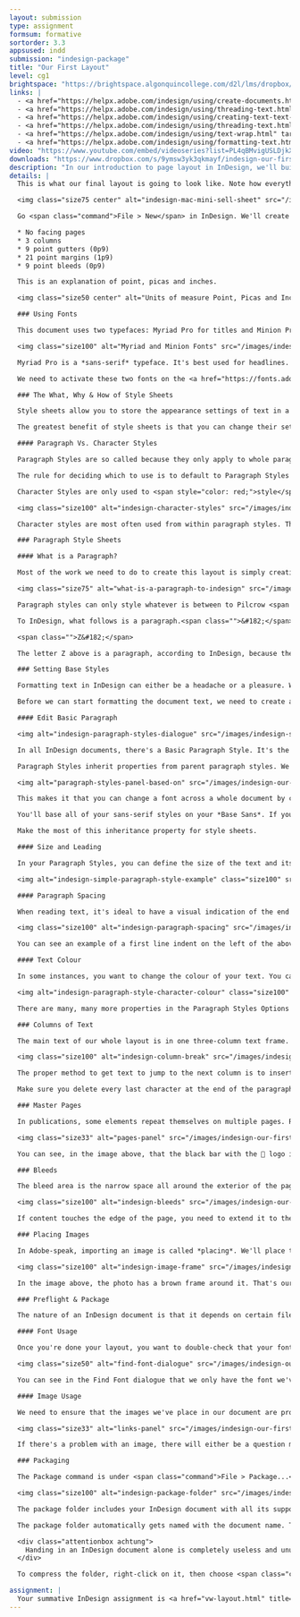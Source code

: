 ```yaml
---
layout: submission
type: assignment
formsum: formative
sortorder: 3.3
appsused: indd
submission: "indesign-package"
title: "Our First Layout"
level: cg1
brightspace: "https://brightspace.algonquincollege.com/d2l/lms/dropbox/user/folder_submit_files.d2l?db=84505&grpid=0&isprv=0&bp=0&ou=92671"
links: |
  - <a href="https://helpx.adobe.com/indesign/using/create-documents.html" target="_blank" title="Adobe: Create Documents">Adobe: Create Documents</a>
  - <a href="https://helpx.adobe.com/indesign/using/threading-text.html" target="_blank" title="Adobe: Threading Text Frames">Adobe: Threading Text Frames</a>
  - <a href="https://helpx.adobe.com/indesign/using/creating-text-text-frames.html" target="_blank" title="Create Text Frames">Create Text Frames</a>
  - <a href="https://helpx.adobe.com/indesign/using/threading-text.html" target="_blank" title="Threading Text">Adobe: Threading Text</a>
  - <a href="https://helpx.adobe.com/indesign/using/text-wrap.html" target="_blank" title="Adobe: Text Wrap">Adobe: Text Wrap</a>
  - <a href="https://helpx.adobe.com/indesign/using/formatting-text.html" target="_blank">Adobe: Quick Apply</a>
video: "https://www.youtube.com/embed/videoseries?list=PL4qBMvigUSLDjkXfBZub8komrk3Bj3RyO"
downloads: "https://www.dropbox.com/s/9ymsw3yk3qkmayf/indesign-our-first-layout.zip?dl=1"
description: "In our introduction to page layout in InDesign, we'll build a single page layout promoting Apple's Mac Mini desktop computer."
details: |
  This is what our final layout is going to look like. Note how everything in the layout lines up with grid we've established in the document setup.

  <img class="size75 center" alt="indesign-mac-mini-sell-sheet" src="/images/indesign-our-first-layout/indesign-mac-mini-sell-sheet.jpg">

  Go <span class="command">File > New</span> in InDesign. We'll create a single-page document with:

  * No facing pages
  * 3 columns
  * 9 point gutters (0p9)
  * 21 point margins (1p9)
  * 9 point bleeds (0p9)

  This is an explanation of point, picas and inches.

  <img class="size50 center" alt="Units of measure Point, Picas and Inches" src="/images/svg/picas-points-and-inches.svg">

  ### Using Fonts

  This document uses two typefaces: Myriad Pro for titles and Minion Pro for body copy.

  <img class="size100" alt="Myriad and Minion Fonts" src="/images/indesign-our-first-layout/indesign-fonts-myriad-minion.svg">

  Myriad Pro is a *sans-serif* typeface. It's best used for headlines. Minion Pro is a *serif* typeface. It's great for body copy. This is a good general rule: sans-serif fonts for titles and serif fonts for long lengths of text.

  We need to activate these two fonts on the <a href="https://fonts.adobe.com/" target="_blank" title="Adobe Fonts web site">Adobe Fonts web site</a>. You'll need to be logged in with your Adobe ID.

  ### The What, Why & How of Style Sheets

  Style sheets allow you to store the appearance settings of text in a central location called either a paragraph style or a character style.

  The greatest benefit of style sheets is that you can change their settings, then all the text that has that style applied changes automatically. The beauty of this is the speed that changes can be made. Also, the lack of manual, one-off edits makes for fewer user-errors and omissions.

  #### Paragraph Vs. Character Styles

  Paragraph Styles are so called because they only apply to whole paragraphs of text. You cannot make one word *italic* with a Paragraph Style. That's what Character Styles are for.

  The rule for deciding which to use is to default to Paragraph Styles until they can't do what you want them to. Never use Character Styles unless you're styling letters *within* a paragraph. Otherwise, forget they exist.

  Character Styles are only used to <span style="color: red;">style</span> elements <span style="color: red;">within</span> a block, not the whole block itself.

  <img class="size100" alt="indesign-character-styles" src="/images/indesign-our-first-layout/indesign-character-styles.jpg">

  Character styles are most often used from within paragraph styles. These are called nested styles. Character styles may be nested in different ways. There are InDesign's actual Nested Styles, there are Grep Styles and others. We use these because applying Character Styles manually is very tedious.

  ### Paragraph Style Sheets

  #### What is a Paragraph?

  Most of the work we need to do to create this layout is simply creating paragraph styles, then applying them to the text.

  <img class="size75" alt="what-is-a-paragraph-to-indesign" src="/images/indesign-our-first-layout/indesign-what-is-a-paragraph.jpg">

  Paragraph styles can only style whatever is between to Pilcrow <span class="">&#182;</span> characters.

  To InDesign, what follows is a paragraph.<span class="">&#182;</span>

  <span class="">Z&#182;</span>

  The letter Z above is a paragraph, according to InDesign, because there's a Pilcrow before and after it.

  ### Setting Base Styles

  Formatting text in InDesign can either be a headache or a pleasure. We'll give you the tools you need to make styling text quick and error-free.

  Before we can start formatting the document text, we need to create a few *base* paragraph styles.

  #### Edit Basic Paragraph

  <img alt="indesign-paragraph-styles-dialogue" src="/images/indesign-style-sheets/indesign-paragraph-styles-dialogue.jpg" class="size100">

  In all InDesign documents, there's a Basic Paragraph Style. It's the default stylesheet that applies to all text as it's brought into InDesign. It's a good idea to change its font and size to the size of your planned Body Copy style.

  Paragraph Styles inherit properties from parent paragraph styles. We're going to create underlying serif and sans-serif styles. Each will have only minimal styling, including the font selection and not much else. The base serif style is the Basic Paragraph Style. We'll create a new stylesheet for the *Base Sans*.

  <img alt="paragraph-styles-panel-based-on" src="/images/indesign-our-first-layout/paragraph-styles-panel-based-on.jpg" class="size33">

  This makes it that you can change a font across a whole document by changing only this one stylesheet. As an example. If all of your titles are styled in Myriad Pro. 

  You'll base all of your sans-serif styles on your *Base Sans*. If your client (or your teacher) then asks you to change all titles to a different font, you only need to change the *Base Sans*. Because all others have it as a parent, they'll all change.

  Make the most of this inheritance property for style sheets.

  #### Size and Leading

  In your Paragraph Styles, you can define the size of the text and its leading. These settings are found in *Basic Character Formats* in your stylesheet's settings. If you're just starting out, it's a good idea to leave the leading to *Auto*. This establishes a 120% value. So 10 point type will have a 12 point leading.

  <img alt="indesign-simple-paragraph-style-example" class="size100" src="/images/indesign-style-sheets/indesign-simple-paragraph-style-example.jpg">

  #### Paragraph Spacing

  When reading text, it's ideal to have a visual indication of the end of a paragraph and the start of the next. This is either achieved with a first line indent or a space after the paragraph — never both.

  <img class="size100" alt="indesign-paragraph-spacing" src="/images/indesign-our-first-layout/indesign-paragraph-spacing.jpg">

  You can see an example of a first line indent on the left of the above image. On the right, there's a space after the paragraph. Choose one of the two treatments, not both. In this specific case, we'll create space after paragraphs in our style sheet.

  #### Text Colour

  In some instances, you want to change the colour of your text. You can do this in a stylesheet, along with all the other properties. It's found under the *Character Colour* pane in your stylesheets settings.

  <img alt="indesign-paragraph-style-character-colour" class="size100" src="/images/indesign-style-sheets/indesign-paragraph-style-character-colour.jpg">

  There are many, many more properties in the Paragraph Styles Options dialogue. We'll explore most of them over time.

  ### Columns of Text

  The main text of our whole layout is in one three-column text frame.

  <img class="size100" alt="indesign-column-break" src="/images/indesign-our-first-layout/indesign-column-break.jpg">

  The proper method to get text to jump to the next column is to insert a column break. You can do this with a right-click or by typing <span class="command">Enter</span>, not <span class="command">Return</span>.

  Make sure you delete every last character at the end of the paragraph the <span style="color: #0096FF;">&#8744;</span> glyph needs to be the last glyph in the column, right after the period glyph.

  ### Master Pages

  In publications, some elements repeat themselves on multiple pages. Rather than manually placing items on each page of your document, we place them on master pages.

  <img class="size33" alt="pages-panel" src="/images/indesign-our-first-layout/indesign-pages-panel.jpg">

  You can see, in the image above, that the black bar with the  logo is on the Master Page. You can also see the letter A at the top of the document page. That means A-Master is applied to the document page. Anything on A-Master will appear on page one.

  ### Bleeds

  The bleed area is the narrow space all around the exterior of the pages ending at the red line. It's extra space to prevent unsightly white area in case of inaccurate cutting by the printer. It's generally one eighth of an inch. That's 0.125" or 9 points.

  <img class="size100" alt="indesign-bleeds" src="/images/indesign-our-first-layout/indesign-bleeds.jpg">

  If content touches the edge of the page, you need to extend it to the bleed line. Be precise with positioning at the bleed. Go no further.

  ### Placing Images

  In Adobe-speak, importing an image is called *placing*. We'll place the image of the Mac Mini on the page. When you place an image, it's always inside a frame.

  <img class="size100" alt="indesign-image-frame" src="/images/indesign-our-first-layout/indesign-image-frame.jpg">

  In the image above, the photo has a brown frame around it. That's our Photoshop file. The blue box is the InDesign frame. <a href="raster-image-fundamentals.html" title="See more about placing images here">See more about placing images here</a>.

  ### Preflight & Package

  The nature of an InDesign document is that it depends on certain files being present on your computer or online. These inlclude photos, graphics and fonts. If these aren't present, the document won't display properly. An image may not appear at all. A font may be substituted for another, changing the look of your design.

  #### Font Usage

  Once you're done your layout, you want to double-check that your font and image usage is correct. Let's check fonts first. Go <span class="command">Type > Find Font...</span>. A dialogue opens which shows you which fonts have been used in your document.

  <img class="size50" alt="find-font-dialogue" src="/images/indesign-our-first-layout/indesign-find-font-dialogue.jpg">

  You can see in the Find Font dialogue that we only have the font we've actually used in our document.

  #### Image Usage

  We need to ensure that the images we've place in our document are properly linked to our file. To do so, we can check our Links panel. Go <span class="command">Window > Links</span>. This panel has a list of each object we've placed on our pages. It also displays the properties of those images and graphics.

  <img class="size33" alt="links-panel" src="/images/indesign-our-first-layout/indesign-links-panel.jpg">

  If there's a problem with an image, there will either be a question mark or an exclamation mark next to it in the Links Panel. A qestion mark means that the image has been edited since you placed it in InDesign. An exclamation mark means InDesign doesn't know where the image is on our computer.

  ### Packaging

  The Package command is under <span class="command">File > Package...</span>. The packaging process gathers all files related to an InDesign document, then copies them into a new folder. This folder has your self-contained project in it, which you an hand off to a printer for production.

  <img class="size100" alt="indesign-package-folder" src="/images/indesign-our-first-layout/indesign-package-folder.jpg">

  The package folder includes your InDesign document with all its support files — images and fonts. It can include a PDF of layout. You can also produce an IDML file which is your layout file, openable in older versions of InDesign.

  The package folder automatically gets named with the document name. The whole folder is what you need to zip-compress to submit.

  <div class="attentionbox achtung">
    Handing in an InDesign document alone is completely useless and unusable. Doing so is handing in an incomplete project. You will earn a grade of 0 (F).
  </div>

  To compress the folder, right-click on it, then choose <span class="command">Compress...</span> Submit that zip file.

assignment: |
  Your summative InDesign assignment is <a href="vw-layout.html" title="Your summative InDesign assignment." target="_blank">on the next page</a>.
---
```

